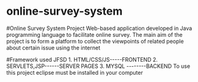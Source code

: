 # online-survey-system
#Online Survey System Project Web-based application developed in Java programming language to facilitate online survey. 
The main aim of the project is to form a platform to collect the viewpoints of related people about certain issue using the internet

#Framework used JFSD
     1. HTML/CSS/JS-----FRONTEND
     2. SERVLETS,JSP------SERVER PAGES
     3. MYSQL --------BACKEND
To use this project eclipse must be installed in your computer
